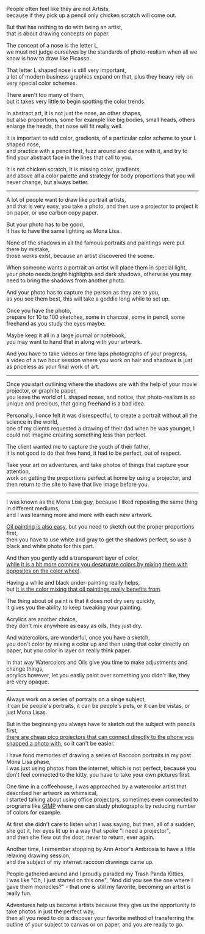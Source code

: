 People often feel like they are not Artists,\
because if they pick up a pencil only chicken scratch will come out.

But that has nothing to do with being an artist,\
that is about drawing concepts on paper.

The concept of a nose is the letter L,\
we must not judge ourselves by the standards of photo-realism when all we know is how to draw like Picasso.

That letter L shaped nose is still very important,\
a lot of modern business graphics expand on that, plus they heavy rely on very special color schemes.

There aren't too many of them,\
but it takes very little to begin spotting the color trends.

In abstract art, it is not just the nose, an other shapes,\
but also proportions, some for example like big bodies, small heads, others enlarge the heads, that nose will fit really well.

It is important to add color, gradients, of a particular color scheme to your L shaped nose,\
and practice with a pencil first, fuzz around and dance with it, and try to find your abstract face in the lines that call to you.

It is not chicken scratch, it is missing color, gradients,\
and above all a color palette and strategy for body proportions that you will never change, but always better.

---

A lot of people want to draw like portrait artists,\
and that is very easy, you take a photo, and then use a projector to project it on paper, or use carbon copy paper.

But your photo has to be good,\
it has to have the same lighting as Mona Lisa.

None of the shadows in all the famous portraits and paintings were put there by mistake,\
those works exist, because an artist discovered the scene.

When someone wants a portrait an artist will place them in special light,\
your photo needs bright highlights and dark shadows, otherwise you may need to bring the shadows from another photo.

And your photo has to capture the person as they are to you,\
as you see them best, this will take a goddie long while to set up.

Once you have the photo,\
prepare for 10 to 100 sketches, some in charcoal, some in pencil, some freehand as you study the eyes maybe.

Maybe keep it all in a large journal or notebook,\
you may want to hand that in along with your artwork.

And you have to take videos or time laps photographs of your progress,\
a video of a two hour session where you work on hair and shadows is just as priceless as your final work of art.

---

Once you start outlining where the shadows are with the help of your movie projector, or graphite paper,\
you leave the world of L shaped noses, and notice, that photo-realism is so unique and precious, that going freehand is a bad idea.

Personally, I once felt it was disrespectful, to create a portrait without all the science in the world,\
one of my clients requested a drawing of their dad when he was younger, I could not imagine creating something less than perfect.

The client wanted me to capture the youth of their father,\
it is not good to do that free hand, it had to be perfect, out of respect.

Take your art on adventures, and take photos of things that capture your attention,\
work on getting the proportions perfect at home by using a projector, and then return to the site to have that live image before you.

---

I was known as the Mona Lisa guy, because I liked repeating the same thing in different mediums,\
and I was learning more and more with each new artwork.

[Oil painting is also easy](https://www.youtube.com/watch?v=NK4Uo5QvH6M), but you need to sketch out the proper proportions first,\
then you have to use white and gray to get the shadows perfect, so use a black and white photo for this part.

And then you gently add a transparent layer of color,\
[while it is a bit more complex you desaturate colors by mixing them with opposites on the color wheel](https://www.youtube.com/watch?v=xQYcG4Km1-k).

Having a while and black under-painting really helps,\
but [it is the color mixing that oil paintings really benefits from](https://www.youtube.com/watch?v=TNB3XY67Q-I).

The thing about oil paint is that it does not dry very quickly,\
it gives you the ability to keep tweaking your painting.

Acrylics are another choice,\
they don't mix anywhere as easy as oils, they just dry.

And watercolors, are wonderful, once you have a sketch,\
you don't color by mixing a color up and then using that color directly on paper, but you color in layer on really think paper.

In that way Watercolors and Oils give you time to make adjustments and change things,\
acrylics however, let you easily paint over something you didn't like, they are very opaque.

---

Always work on a series of portraits on a singe subject,\
it can be people's portraits, it can be people's pets, or it can be vistas, or just Mona Lisas.

But in the beginning you always have to sketch out the subject with pencils first,\
[there are cheap pico projectors that can connect directly to the phone you snapped a photo with](https://www.amazon.com/s/ref=nb_sb_noss?url=search-alias%3Daps\&field-keywords=pico+mini+projector), so it can't be easier.

I have fond memories of drawing a series of Raccoon portraits in my post Mona Lisa phase,\
I was just using photos from the internet, which is not perfect, because you don't feel connected to the kitty, you have to take your own pictures first.

One time in a coffeehouse, I was approached by a watercolor artist that described her artwork as whimsical,\
I started talking about using office projectors, sometimes even connected to programs like [GIMP](https://www.youtube.com/watch?v=kq0mA1ZSvmE) where one can study photographs by reducing number of colors for example.

At first she didn't care to listen what I was saying, but then, all of a sudden, she got it, her eyes lit up in a way that spoke "I need a projector",\
and then she flew out the door, never to return, ever again.

Another time, I remember stopping by Ann Arbor's Ambrosia to have a little relaxing drawing session,\
and the subject of my internet raccoon drawings came up.

People gathered around and I proudly paraded my Trash Panda Kitties,\
I was like "Oh, I just started on this one", "And did you see the one where I gave them monocles?" - that one is still my favorite, becoming an artist is really fun.

Adventures help us become artists because they give us the opportunity to take photos in just the perfect way,\
then all you need to do is discover your favorite method of transferring the outline of your subject to canvas or on paper, and you are ready to go.
